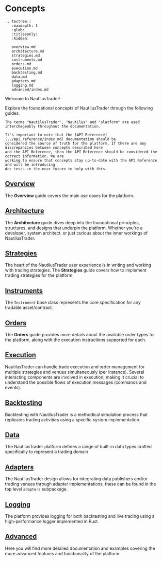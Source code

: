# Concepts

```{eval-rst}
.. toctree::
   :maxdepth: 1
   :glob:
   :titlesonly:
   :hidden:
   
   overview.md
   architecture.md
   strategies.md
   instruments.md
   orders.md
   execution.md
   backtesting.md
   data.md
   adapters.md
   logging.md
   advanced/index.md
```

Welcome to NautilusTrader!


Explore the foundational concepts of NautilusTrader through the following guides.

```{note}
The terms "NautilusTrader", "Nautilus" and "platform" are used interchageably throughout the documentation.
```

```{warning}
It's important to note that the [API Reference](../api_reference/index.md) documentation should be 
considered the source of truth for the platform. If there are any discrepancies between concepts described here
and the API Reference, then the API Reference should be considered the correct information. We are 
working to ensure that concepts stay up-to-date with the API Reference and will be introducing 
doc tests in the near future to help with this.
```

## [Overview](overview.md)
The **Overview** guide covers the main use cases for the platform.

## [Architecture](architecture.md)
The **Architecture** guide dives deep into the foundational principles, structures, and designs that underpin
the platform. Whether you're a developer, system architect, or just curious about the inner workings 
of NautilusTrader.

## [Strategies](strategies.md)
The heart of the NautilusTrader user experience is in writing and working with
trading strategies. The **Strategies** guide covers how to implement trading strategies for the platform.

## [Instruments](instruments.md)
The `Instrument` base class represents the core specification for any tradable asset/contract.

## [Orders](orders.md)
The **Orders** guide provides more details about the available order types for the platform, along with
the execution instructions supported for each.

## [Execution](execution.md)
NautilusTrader can handle trade execution and order management for multiple strategies and venues
simultaneously (per instance). Several interacting components are involved in execution, making it 
crucial to understand the possible flows of execution messages (commands and events).

## [Backtesting](backtesting.md)
Backtesting with NautilusTrader is a methodical simulation process that replicates trading
activities using a specific system implementation.

## [Data](data.md)
The NautilusTrader platform defines a range of built-in data types crafted specifically to represent 
a trading domain

## [Adapters](adapters.md)
The NautilusTrader design allows for integrating data publishers and/or trading venues
through adapter implementations, these can be found in the top level `adapters` subpackage. 

## [Logging](logging.md)
The platform provides logging for both backtesting and live trading using a high-performance logger implemented in Rust.

## [Advanced](advanced/index.md)
Here you will find more detailed documentation and examples covering the more advanced
features and functionality of the platform.
